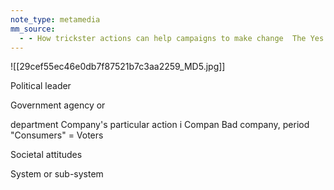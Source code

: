 ```yaml
---
note_type: metamedia
mm_source:
  - - How trickster actions can help campaigns to make change  The Yes Men.md
---
```


![[29cef55ec46e0db7f87521b7c3aa2259_MD5.jpg]]

Political leader

Government agency or

department
Company's particular action
i Compan
Bad company, period
"Consumers" =
Voters

Societal attitudes

System or sub-system


